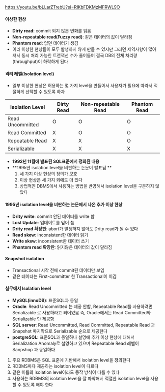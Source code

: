 https://youtu.be/bLLarZTrebU?si=RIKbFDKMzMFRWL9O

#### 이상한 현상
  - **Dirty read**: commit 되지 않은 변화를 읽음
  - **Non-repeatable read(Fuzzy read)**: 같은 데이터의 값이 달라짐
  - **Phantom read**: 없던 데이터가 생김
  - 이러 이상한 현상들이 모두 발생하지 않게 만들 수 있지만 그러면 제약사항이 많아져서 동시 처리 가능한 트랜잭션 수가 줄어들어 결국 DB의 전체 처리량(throughput)이 하락하게 된다

#### 격리 레벨(Isolation level)
  - 일부 이상한 현상은 허용하는 몇 가지 level을 만들어서 사용자가 필요에 따라서 적절하게 선택할 수 있도록 하자

| Isolation Level     | Dirty Read | Non-repeatable Read | Phantom Read |
|---------------------|------------|----------------------|--------------|
| Read Uncommitted    | O          | O                    | O            |
| Read Committed      | X          | O                    | O            |
| Repeatable Read     | X          | X                    | O            |
| Serializable        | X          | X                    | X            |
  - **1992년 11월에 발표된 SQL표준에서 정의된 내용**
  - **1995년 isolation level을 비판하는 논문이 발표됨 **
    1. 세 가지 이상 현상의 정의가 모호
    2. 이상 현상은 세 가지 외에도 더 있다
    3. 상업적인 DBMS에서 사용하는 방법을 반영해서 isolation level을 구분하지 않았다
   
#### 1995년 isolation level을 비판하는 논문에서 나온 추가 이상 현상

  - **Drity write**: commit 안된 데이터를 write 함
  - **Lost Update**: 업데이트를 덮어 씀
  - **Drity read 확장판**: abort가 발생하지 않아도 Drity read가 될 수 있다
  - **Read skew**: inconsistent한 데이터 읽기
  - **Write skew**: inconsistent한 데이터 쓰기
  - **Phantom read 확장판**: 읽지않은 데이터의 값이 달라짐

#### Snapshot isolation
  - Transactional 시작 전에 commit된 데이터만 보임
  - 같은 데이터는 First-committer 한 Transactional이 이김

#### 실무에서 Isolation level
  - **MySQL(innoDB)**: 표준SQL과 동일
  - **Oracle**: Read Uncommitted 는 제공 안함, Repeatable Read를 사용하려면 Serializable 로 사용하라고 되어있음 즉, Oracle에서는 Read Committed와 Serializable 만 제공함
  - **SQL server**: Read Uncommitted, Read Committed, Repeatable Read 과 Snapshot 마지막으로 Serializable 순으로 제공한다
  - **postgreSQL**: 표준SQL과 동일하나 설명에 추가 이상 현상에 대해서 Serialization Anomaly로 설명하고 있으며 Repeatable Read 레벨이 Sanpshop 과 동일하다

  1. 주요 RDBMS은 SQL 표준에 기반해서 isolation level을 정의한다
  2. RDBMS마다 제공하는 isolation level이 다르다
  3. 같은 이름의 isolation level이라도 동작 방식이 다를 수 있다
  4. 사용하는 RDBMS의 isolation level을 잘 파악해서 적절한 isolation level을 사용할 수 있도록 해야 한다
